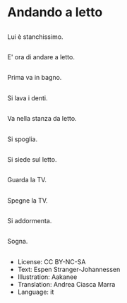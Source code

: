 # Andando a letto

##
Lui è stanchissimo.

##
E' ora di andare a letto.

##
Prima va in bagno.

##
Si lava i denti.

##
Va nella stanza da letto.

##
Si spoglia.

##
Si siede sul letto.

##
Guarda la TV.

##
Spegne la TV.

##
Si addormenta.

##
Sogna.

##
* License: CC BY-NC-SA
* Text: Espen Stranger-Johannessen
* Illustration: Aakanee
* Translation: Andrea Ciasca Marra
* Language: it
